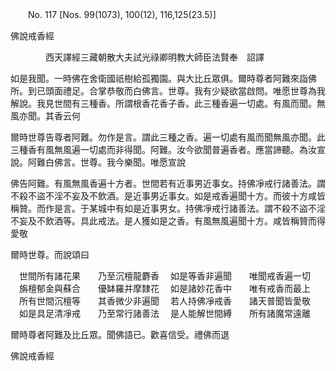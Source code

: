 ﻿　　No. 117 [Nos. 99(1073), 100(12), 116,125(23.5)]

佛說戒香經

　　　　西天譯經三藏朝散大夫試光祿卿明教大師臣法賢奉　詔譯


如是我聞。一時佛在舍衛國祇樹給孤獨園。與大比丘眾俱。爾時尊者阿難來詣佛所。到已頭面禮足。合掌恭敬而白佛言。世尊。我有少疑欲當啟問。唯愿世尊為我解說。我見世間有三種香。所謂根香花香子香。此三種香遍一切處。有風而聞。無風亦聞。其香云何

爾時世尊告尊者阿難。勿作是言。謂此三種之香。遍一切處有風而聞無風亦聞。此三種香有風無風遍一切處而非得聞。阿難。汝今欲聞普遍香者。應當諦聽。為汝宣說。阿難白佛言。世尊。我今樂聞。唯愿宣說

佛告阿難。有風無風香遍十方者。世間若有近事男近事女。持佛凈戒行諸善法。謂不殺不盜不淫不妄及不飲酒。是近事男近事女。如是戒香遍聞十方。而彼十方咸皆稱贊。而作是言。于某城中有如是近事男女。持佛凈戒行諸善法。謂不殺不盜不淫不妄及不飲酒等。具此戒法。是人獲如是之香。有風無風遍聞十方。咸皆稱贊而得愛敬

爾時世尊。而說頌曰

　世間所有諸花果　　乃至沉檀龍麝香
　如是等香非遍聞　　唯聞戒香遍一切
　旃檀郁金與蘇合　　優缽羅并摩隸花
　如是諸妙花香中　　唯有戒香而最上
　所有世間沉檀等　　其香微少非遍聞
　若人持佛凈戒香　　諸天普聞皆愛敬
　如是具足清凈戒　　乃至常行諸善法
　是人能解世間縛　　所有諸魔常遠離　

爾時尊者阿難及比丘眾。聞佛語已。歡喜信受。禮佛而退

佛說戒香經
